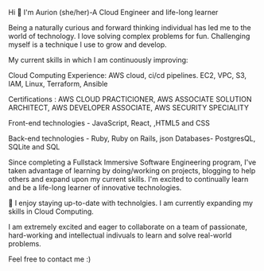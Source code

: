 

Hi 👋 I'm Aurion (she/her)-A Cloud Engineer and life-long learner

Being a naturally curious and forward thinking individual has led me to the world of technology. I love solving complex problems for fun. Challenging myself is a technique I use to grow and develop. 

My current skills in which I am continuously improving:

Cloud Computing Experience: AWS cloud, ci/cd pipelines. EC2, VPC, S3, IAM, Linux, Terraform, Ansible

Certifications : AWS CLOUD PRACTICIONER, AWS ASSOCIATE SOLUTION ARCHITECT, AWS DEVELOPER ASSOCIATE, AWS SECURITY SPECIALITY 

Front-end technologies - JavaScript, React, ,HTML5 and CSS

Back-end technologies - Ruby, Ruby on Rails, json
Databases- PostgresQL, SQLite and SQL

Since completing a Fullstack Immersive Software Engineering program, I've taken advantage of learning by doing/working on projects, blogging to help others and expand upon my current skills. I'm excited to continually learn and be a life-long learner of innovative technologies. 

🌱 I enjoy staying up-to-date with technolgies. I am currently expanding my skills in Cloud Computing.

<!-- Fun Facts:
  I love solving puzzles 
  I am a foodie and enjoy trying different cultural foods
  I love roller skatting although on average I fall about times within an hour
  I am a professional singer . (Only in the shower) -->
  

I am extremely excited and eager to collaborate on a team of passionate, hard-working and intellectual indivuals to learn and solve real-world problems. 

Feel free to contact me :)

